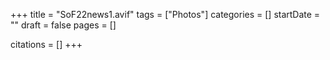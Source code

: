 +++
title = "SoF22news1.avif"
tags = ["Photos"]
categories = []
startDate = ""
draft = false
pages = []

citations = []
+++
